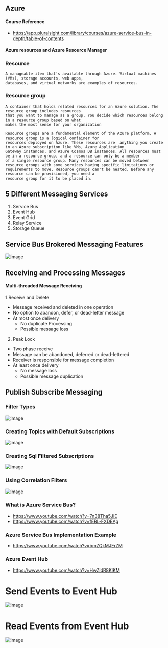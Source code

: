 ## Azure
#### Course Reference
- https://app.pluralsight.com/library/courses/azure-service-bus-in-depth/table-of-contents

#### Azure resources and Azure Resource Manager
### Resource
    A manageable item that's available through Azure. Virtual machines (VMs), storage accounts, web apps, 
    databases, and virtual networks are examples of resources.
### Resource group
    A container that holds related resources for an Azure solution. The resource group includes resources 
    that you want to manage as a group. You decide which resources belong in a resource group based on what
    makes the most sense for your organization
    
    Resource groups are a fundamental element of the Azure platform. A resource group is a logical container for 
    resources deployed on Azure. These resources are  anything you create in an Azure subscription like VMs, Azure Application 
    Gateway instances, and Azure Cosmos DB instances. All resources must be in a resource group, and a resource can only be a member 
    of a single resource group. Many resources can be moved between resource groups with some services having specific limitations or 
    requirements to move. Resource groups can't be nested. Before any resource can be provisioned, you need a 
    resource group for it to be placed in.

## 5 Different Messaging Services
1. Service Bus
2. Event Hub
3. Event Grid
4. Relay Service
5. Storage Queue

## Service Bus Brokered Messaging Features
![image](https://user-images.githubusercontent.com/11143215/159606666-a2b1bb52-15a4-491d-bff8-c05b8aac4dfe.png)


## Receiving and Processing Messages
#### Multi-threaded Message Receiving
1.Receive and Delete
  - Message received and deleted in one operation
  - No option to abandon, defer, or dead-letter message
  - At most once delivery
      - No duplicate Processing
      - Possible message loss
2. Peak Lock
  - Two phase receive
  - Message can be abandoned, deferred or dead-lettered
  - Receiver is responsible for message completion
  - At least once delivery
      - No message loss
      - Possible message duplication

## Publish Subscribe Messaging
### Filter Types
![image](https://user-images.githubusercontent.com/11143215/160364789-9c472b6c-85fd-49fc-a5ae-328665b3177f.png)

### Creating Topics with Default Subscriptions
![image](https://user-images.githubusercontent.com/11143215/160364958-f070984f-496e-426d-bf38-461f9e5d441b.png)

### Creating Sql Filtered Subscriptions
![image](https://user-images.githubusercontent.com/11143215/160365181-3e2b86ac-3b83-4a6d-a65e-e2b778dd288a.png)

### Using Correlation Filters
![image](https://user-images.githubusercontent.com/11143215/160365715-298b88f9-ccbd-4aac-a72a-8c40bb714414.png)

### What is Azure Service Bus?
- https://www.youtube.com/watch?v=7n38Tha5JIE
- https://www.youtube.com/watch?v=fERL-FXDEAg

### Azure Service Bus Implementation Example
- https://www.youtube.com/watch?v=bmZQkMJErZM

### Azure Event Hub
- https://www.youtube.com/watch?v=HwZldR8KlKM

# Send Events to Event Hub
![image](https://user-images.githubusercontent.com/11143215/184755780-6f45721a-44ec-40fe-ab98-3e57222ae317.png)

# Read Events from Event Hub
![image](https://user-images.githubusercontent.com/11143215/184759445-11f139fe-da9b-46f4-a539-47fe0670d86e.png)


